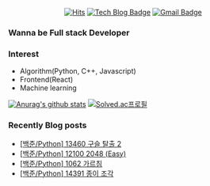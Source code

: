 

<div align=center>
  
[![Hits](https://hits.seeyoufarm.com/api/count/incr/badge.svg?url=https%3A%2F%2Fgithub.com%2FKyun2da)](https://hits.seeyoufarm.com)
[![Tech Blog Badge](http://img.shields.io/badge/-Kyun2da%20blog-black?style=flat-square&logo=blogger&link=https://kyun2da.github.io/)](https://kyun2da.github.io/) 
[![Gmail Badge](https://img.shields.io/badge/-Gmail-d14836?style=flat-square&logo=Gmail&logoColor=white&link=mailto:kyun2da@gmail.com)](mailto:kyun2dot@gmail.com)

</div>

### Wanna be Full stack Developer

### Interest
- Algorithm(Python, C++, Javascript)
- Frontend(React)
- Machine learning

<div>
  
[![Anurag's github stats](https://github-readme-stats.vercel.app/api?username=Kyun2da&theme=radical&show_icons=true)](https://github.com/anuraghazra/github-readme-stats)
[![Solved.ac프로필](http://mazassumnida.wtf/api/v2/generate_badge?boj=kyun2da)](https://solved.ac/kyun2da)
</div>

### Recently Blog posts
<!-- BLOG-POST-LIST:START -->
- [[백준/Python] 13460 구슬 탈출 2](https://Kyun2da.github.io/2020/09/26/marbleEscape/)
- [[백준/Python] 12100 2048 (Easy)](https://Kyun2da.github.io/2020/09/26/2048easy/)
- [[백준/Python] 1062 가르침](https://Kyun2da.github.io/2020/09/26/teaching/)
- [[백준/Python] 14391 종이 조각](https://Kyun2da.github.io/2020/09/26/paperPiece/)
<!-- BLOG-POST-LIST:END -->
